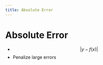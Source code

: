 ```yaml
---
title: Absolute Error
---
```


# Absolute Error
- $$\lvert y-f(x)\rvert$$
- Penalize large errors


